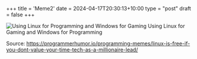 +++
title = 'Meme2'
date = 2024-04-17T20:30:13+10:00
type = "post"
draft = false
+++

![Using Linux for Programming and Windows for Gaming Using Linux for Gaming and Windows for Programming](/images/programminghummorlinuxgaming.png)

Source: https://programmerhumor.io/programming-memes/linux-is-free-if-you-dont-value-your-time-tech-as-a-millionaire-lead/
